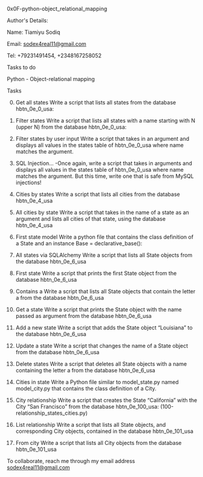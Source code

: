 0x0F-python-object_relational_mapping

Author's Details:

Name: Tiamiyu Sodiq	

Email: sodex4real11@gmail.com

Tel: +79231491454, +2348167258052

Tasks to do


Python - Object-relational mapping

Tasks

0. Get all states
Write a script that lists all states from the database hbtn_0e_0_usa:

1. Filter states
Write a script that lists all states with a name starting with N (upper N) from the database hbtn_0e_0_usa:

2. Filter states by user input
Write a script that takes in an argument and displays all values in the states table of hbtn_0e_0_usa where name matches the argument.

3. SQL Injection...
-Once again, write a script that takes in arguments and displays all values in the states table of hbtn_0e_0_usa where name matches the argument. But this time, write one that is safe from MySQL injections!

4. Cities by states
Write a script that lists all cities from the database hbtn_0e_4_usa

5. All cities by state
Write a script that takes in the name of a state as an argument and lists all cities of that state, using the database hbtn_0e_4_usa

6. First state model
Write a python file that contains the class definition of a State and an instance Base = declarative_base():

7. All states via SQLAlchemy
Write a script that lists all State objects from the database hbtn_0e_6_usa

8. First state
Write a script that prints the first State object from the database hbtn_0e_6_usa

9. Contains a
Write a script that lists all State objects that contain the letter a from the database hbtn_0e_6_usa

10. Get a state
Write a script that prints the State object with the name passed as argument from the database hbtn_0e_6_usa

11. Add a new state
Write a script that adds the State object “Louisiana” to the database hbtn_0e_6_usa

12. Update a state
Write a script that changes the name of a State object from the database hbtn_0e_6_usa

13. Delete states
Write a script that deletes all State objects with a name containing the letter a from the database hbtn_0e_6_usa

14. Cities in state
Write a Python file similar to model_state.py named model_city.py that contains the class definition of a City.

15. City relationship
Write a script that creates the State “California” with the City “San Francisco” from the database hbtn_0e_100_usa: (100-relationship_states_cities.py)

16. List relationship
Write a script that lists all State objects, and corresponding City objects, contained in the database hbtn_0e_101_usa

17. From city
Write a script that lists all City objects from the database hbtn_0e_101_usa

To collaborate, reach me through my email address sodex4real11@gmail.com

